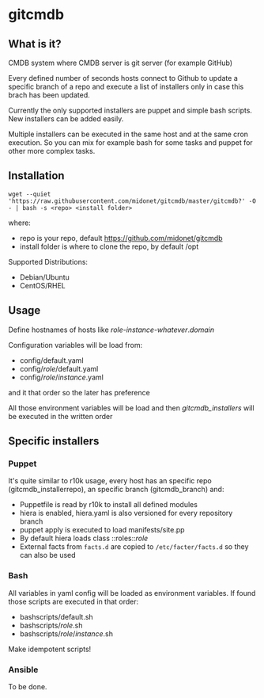 # gitcmdb
## What is it?

CMDB system where CMDB server is git server (for example GitHub)

Every defined number of seconds hosts connect to Github to update a specific branch of a repo and execute a list of installers only in case this brach has been updated.

Currently the only supported installers are puppet and simple bash scripts. New installers can be added easily.

Multiple installers can be executed in the same host and at the same cron execution. So you can mix for example bash for some tasks and puppet for other more complex tasks.


## Installation

```
wget --quiet 'https://raw.githubusercontent.com/midonet/gitcmdb/master/gitcmdb?' -O - | bash -s <repo> <install folder>
```
where:
* repo is your repo, default https://github.com/midonet/gitcmdb
* install folder is where to clone the repo, by default /opt

Supported Distributions:
* Debian/Ubuntu
* CentOS/RHEL

## Usage
Define hostnames of hosts like *role*-*instance*-*whatever*.*domain*

Configuration variables will be load from:
* config/default.yaml
* config/*role*/default.yaml
* config/*role*/*instance*.yaml

and it that order so the later has preference

All those environment variables will be load and then *gitcmdb_installers* will be executed in the written order

## Specific installers
### Puppet
It's quite similar to r10k usage, every host has an specific repo (gitcmdb_installerrepo), an specific branch (gitcmdb_branch) and:
* Puppetfile is read by r10k to install all defined modules
* hiera is enabled, hiera.yaml is also versioned for every repository branch
* puppet apply is executed to load manifests/site.pp
* By default hiera loads class ::roles::*role*
* External facts from `facts.d` are copied to `/etc/facter/facts.d` so they can also be used

### Bash
All variables in yaml config will be loaded as environment variables.
If found those scripts are executed in that order:
* bashscripts/default.sh
* bashscripts/*role*.sh
* bashscripts/*role*/*instance*.sh

Make idempotent scripts!

### Ansible
To be done.
